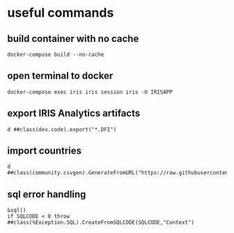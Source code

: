 # useful commands
## build container with no cache
```
docker-compose build --no-cache
```
## open terminal to docker
```
docker-compose exec iris iris session iris -U IRISAPP
```
## export IRIS Analytics artifacts
```
d ##class(dev.code).export("*.DFI")
```

## import countries
```
d ##class(community.csvgen).GenerateFromURL("https://raw.githubusercontent.com/datasciencedojo/datasets/master/WorldDBTables/CountryTable.csv",",","Covid19.Countries")
```

## sql error handling
```
&sql()
if SQLCODE < 0 throw ##class(%Exception.SQL).CreateFromSQLCODE(SQLCODE,"Context")
```


